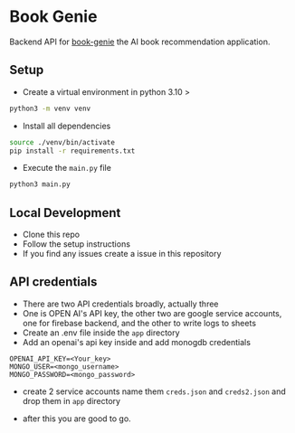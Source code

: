 # Book Genie
Backend API for [book-genie](https://github.com/gh0stfrk/BookGenie) the AI book recommendation application.

## Setup 
- Create a virtual environment in python 3.10 >
```bash
python3 -m venv venv
```
- Install all dependencies 
```bash
source ./venv/bin/activate
pip install -r requirements.txt
```
- Execute the `main.py` file
```bash
python3 main.py
```

## Local Development 
- Clone this repo
- Follow the setup instructions
- If you find any issues create a issue in this repository




## API credentials
- There are two API credentials broadly, actually three
- One is OPEN AI's API key, the other two are google service accounts, one for firebase backend, and the other to write logs to sheets
- Create an .env file inside the `app` directory
- Add an openai's api key inside and add monogdb credentials
```
OPENAI_API_KEY=<Your_key>
MONGO_USER=<mongo_username>
MONGO_PASSWORD=<mongo_password>
```
- create 2 service accounts name them `creds.json` and `creds2.json` and drop them in `app` directory

- after this you are good to go.

